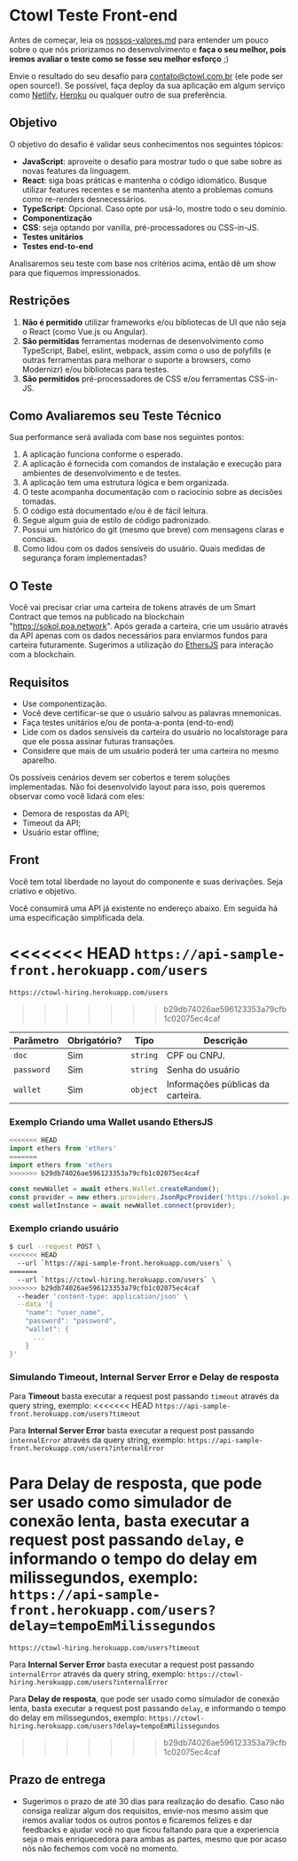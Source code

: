 # Ctowl Teste Front-end

Antes de começar, leia os [nossos-valores.md](https://github.com/ctowl-tech/hiring/blob/main/nossos-valores.md) para entender um pouco sobre o que nós priorizamos no desenvolvimento e **faça o seu melhor, pois iremos avaliar o teste como se fosse seu melhor esforço** ;)

Envie o resultado do seu desafio para contato@ctowl.com.br (ele pode ser open source!).
Se possível, faça deploy da sua aplicação em algum serviço como [Netlify](https://www.netlify.com/), [Heroku](https://heroku.com/) ou qualquer outro de sua preferência.

## Objetivo

O objetivo do desafio é validar seus conhecimentos nos seguintes tópicos:

- **JavaScript**: aproveite o desafio para mostrar tudo o que sabe sobre as novas features da linguagem.
- **React**: siga boas práticas e mantenha o código idiomático. Busque utilizar features recentes e se mantenha atento a problemas comuns como re-renders desnecessários.
- **TypeScript**: Opcional. Caso opte por usá-lo, mostre todo o seu domínio.
- **Componentização**
- **CSS**: seja optando por vanilla, pré-processadores ou CSS-in-JS.
- **Testes unitários**
- **Testes end-to-end**

Analisaremos seu teste com base nos critérios acima, então dê um show para que fiquemos impressionados.

## Restrições

1.  **Não é permitido** utilizar frameworks e/ou bibliotecas de UI que não seja o React (como Vue.js ou Angular).
2.  **São permitidas** ferramentas modernas de desenvolvimento como TypeScript, Babel, eslint, webpack, assim como o uso de polyfills (e outras ferramentas para melhorar o suporte a browsers, como Modernizr) e/ou bibliotecas para testes.
3.  **São permitidos** pré-processadores de CSS e/ou ferramentas CSS-in-JS.


## Como Avaliaremos seu Teste Técnico
Sua performance será avaliada com base nos seguintes pontos:

1.  A aplicação funciona conforme o esperado.
2.  A aplicação é fornecida com comandos de instalação e execução para ambientes de desenvolvimento e de testes.
3.  A aplicação tem uma estrutura lógica e bem organizada.
4.  O teste acompanha documentação com o raciocínio sobre as decisões tomadas.
5.  O código está documentado e/ou é de fácil leitura.
6.  Segue algum guia de estilo de código padronizado.
7.  Possui um histórico do git (mesmo que breve) com mensagens claras e concisas.
8.  Como lidou com os dados sensíveis do usuário. Quais medidas de segurança foram implementadas?


## O Teste
Você vai precisar criar uma carteira de tokens através de um Smart Contract que temos na publicado na blockchain "https://sokol.poa.network". Após gerada a carteira, crie um usuário através da API apenas com os dados necessários para enviarmos fundos para carteira futuramente.
Sugerimos a utilização do [EthersJS](https://docs.ethers.io/v5/) para interação com a blockchain. 

## Requisitos

- Use componentização.
- Você deve certificar-se que o usuário salvou as palavras mnemonicas. 
- Faça testes unitários e/ou de ponta-a-ponta (end-to-end)
- Lide com os dados sensíveis da carteira do usuário no localstorage para que ele possa assinar futuras transações.
- Considere que mais de um usuário poderá ter uma carteira no mesmo aparelho.


Os possíveis cenários devem ser cobertos e terem soluções implementadas. Não foi desenvolvido layout para isso, pois queremos observar como você lidará com eles:
- Demora de respostas da API;
- Timeout da API;
- Usuário estar offline;

## Front
Você tem total liberdade no layout do componente e suas derivações. Seja criativo e objetivo.

Você consumirá uma API já existente no endereço abaixo. Em seguida há uma especificação simplificada dela.

<<<<<<< HEAD
`https://api-sample-front.herokuapp.com/users`
=======
`https://ctowl-hiring.herokuapp.com/users`
>>>>>>> b29db74026ae596123353a79cfb1c02075ec4caf


| Parâmetro        | Obrigatório? | Tipo          | Descrição                                                                              |
|------------------|--------------|---------------|----------------------------------------------------------------------------------------|
| `doc`            | Sim          | `string`      | CPF ou CNPJ.                                                                           |
| `password`       | Sim          | `string`      | Senha do usuário                                                                       |
| `wallet`         | Sim          | `object`      | Informações públicas da carteira.				                           |



### Exemplo Criando uma Wallet usando EthersJS

```javascript
<<<<<<< HEAD
import ethers from 'ethers' 
=======
import ethers from 'ethers 
>>>>>>> b29db74026ae596123353a79cfb1c02075ec4caf

const newWallet = await ethers.Wallet.createRandom();
const provider = new ethers.providers.JsonRpcProvider('https://sokol.poa.network');
const walletInstance = await newWallet.connect(provider);

```

### Exemplo criando usuário

```bash
$ curl --request POST \
<<<<<<< HEAD
  --url `https://api-sample-front.herokuapp.com/users` \
=======
  --url `https://ctowl-hiring.herokuapp.com/users` \
>>>>>>> b29db74026ae596123353a79cfb1c02075ec4caf
  --header 'content-type: application/json' \
  --data '{
	"name": "user_name",
	"password": "password",
	"wallet": {
	  ...
	}
}'

```

### Simulando Timeout, Internal Server Error e Delay de resposta

Para **Timeout** basta executar a request post passando `timeout` através da query string, exemplo:
<<<<<<< HEAD
`https://api-sample-front.herokuapp.com/users?timeout`

Para **Internal Server Error** basta executar a request post passando `internalError` através da query string, exemplo:
`https://api-sample-front.herokuapp.com/users?internalError`

Para **Delay de resposta**, que pode ser usado como simulador de conexão lenta, basta executar a request post passando `delay`, e informando o tempo do delay em milissegundos, exemplo:
`https://api-sample-front.herokuapp.com/users?delay=tempoEmMilissegundos`
=======
`https://ctowl-hiring.herokuapp.com/users?timeout`

Para **Internal Server Error** basta executar a request post passando `internalError` através da query string, exemplo:
`https://ctowl-hiring.herokuapp.com/users?internalError`

Para **Delay de resposta**, que pode ser usado como simulador de conexão lenta, basta executar a request post passando `delay`, e informando o tempo do delay em milissegundos, exemplo:
`https://ctowl-hiring.herokuapp.com/users?delay=tempoEmMilissegundos`
>>>>>>> b29db74026ae596123353a79cfb1c02075ec4caf


## Prazo de entrega
- Sugerimos o prazo de até 30 dias para realização do desafio. Caso não consiga realizar algum dos requisitos, envie-nos mesmo assim que iremos avaliar todos os outros pontos e ficaremos felizes e dar feedbacks e ajudar você no que ficou faltando para que a experiencia seja o mais enriquecedora para ambas as partes, mesmo que por acaso nós não fechemos com você no momento.




